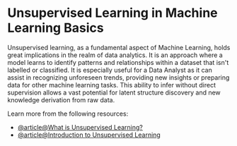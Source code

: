 # Unsupervised Learning in Machine Learning Basics

Unsupervised learning, as a fundamental aspect of Machine Learning, holds great implications in the realm of data analytics. It is an approach where a model learns to identify patterns and relationships within a dataset that isn't labelled or classified. It is especially useful for a Data Analyst as it can assist in recognizing unforeseen trends, providing new insights or preparing data for other machine learning tasks. This ability to infer without direct supervision allows a vast potential for latent structure discovery and new knowledge derivation from raw data.

Learn more from the following resources:

- [@article@What is Unsupervised Learning?](https://cloud.google.com/discover/what-is-unsupervised-learning)
- [@article@Introduction to Unsupervised Learning](https://www.datacamp.com/blog/introduction-to-unsupervised-learning)